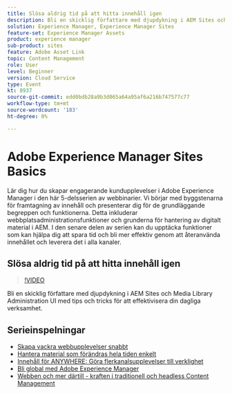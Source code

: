 ```yaml
---
title: Slösa aldrig tid på att hitta innehåll igen
description: Bli en skicklig författare med djupdykning i AEM Sites och Media Library Administration UI med tips och tricks för att öka effektiviteten
solution: Experience Manager, Experience Manager Sites
feature-set: Experience Manager Assets
product: experience manager
sub-product: sites
feature: Adobe Asset Link
topic: Content Management
role: User
level: Beginner
version: Cloud Service
type: Event
kt: 8937
source-git-commit: edd0bdb28a9b3d065a64a95af6a216b747577c77
workflow-type: tm+mt
source-wordcount: '183'
ht-degree: 0%

---
```


# Adobe Experience Manager Sites Basics

Lär dig hur du skapar engagerande kundupplevelser i Adobe Experience Manager i den här 5-delsserien av webbinarier. Vi börjar med byggstenarna för framtagning av innehåll och presenterar dig för de grundläggande begreppen och funktionerna. Detta inkluderar webbplatsadministrationsfunktioner och grunderna för hantering av digitalt material i AEM. I den senare delen av serien kan du upptäcka funktioner som kan hjälpa dig att spara tid och bli mer effektiv genom att återanvända innehållet och leverera det i alla kanaler.

## Slösa aldrig tid på att hitta innehåll igen

>[!VIDEO](https://video.tv.adobe.com/v/336983/?quality=12&learn=on&hidetitle=true)

Bli en skicklig författare med djupdykning i AEM Sites och Media Library Administration UI med tips och tricks för att effektivisera din dagliga verksamhet.

## Serieinspelningar

* [Skapa vackra webbupplevelser snabbt](authoring-fundamentals.md)
* [Hantera material som förändras hela tiden enkelt](collaboration-tools.md)
* [Innehåll för ANYWHERE: Göra flerkanalsupplevelser till verklighet](omnichannel-experiences.md)
* [Bli global med Adobe Experience Manager](multi-site-management-web-translation.md)
* [Webben och mer därtill - kraften i traditionell och headless Content Management](traditional-headless-content-management.md)
